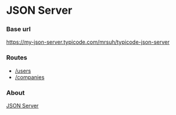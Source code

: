 # JSON Server

### Base url
https://my-json-server.typicode.com/mrsuh/typicode-json-server

### Routes

* [/users](https://my-json-server.typicode.com/mrsuh/typicode-json-server/users)
* [/companies](https://my-json-server.typicode.com/mrsuh/typicode-json-server/companies)

### About
[JSON Server](https://github.com/typicode/json-server#mounting-json-server-on-another-endpoint-example)